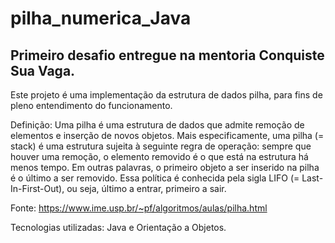 # pilha_numerica_Java

## Primeiro desafio entregue na mentoria Conquiste Sua Vaga.

Este projeto é uma implementação da estrutura de dados pilha, para fins de pleno entendimento do funcionamento. 

Definição: Uma pilha é uma estrutura de dados que admite remoção de elementos e inserção de novos objetos. Mais especificamente, uma  pilha (= stack)  é uma estrutura sujeita à seguinte regra de operação: sempre que houver uma remoção, o elemento removido é o que está na estrutura há menos tempo.
Em outras palavras, o primeiro objeto a ser inserido na pilha é o último a ser removido. Essa política é conhecida pela sigla LIFO (= Last-In-First-Out), ou seja, último a entrar, primeiro a sair.

Fonte: https://www.ime.usp.br/~pf/algoritmos/aulas/pilha.html


Tecnologias utilizadas: Java e Orientação a Objetos.
